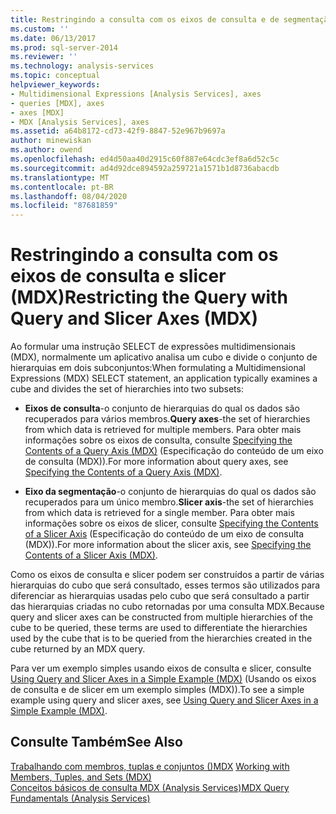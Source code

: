 ```yaml
---
title: Restringindo a consulta com os eixos de consulta e de segmentação (MDX) | Microsoft Docs
ms.custom: ''
ms.date: 06/13/2017
ms.prod: sql-server-2014
ms.reviewer: ''
ms.technology: analysis-services
ms.topic: conceptual
helpviewer_keywords:
- Multidimensional Expressions [Analysis Services], axes
- queries [MDX], axes
- axes [MDX]
- MDX [Analysis Services], axes
ms.assetid: a64b8172-cd73-42f9-8847-52e967b9697a
author: minewiskan
ms.author: owend
ms.openlocfilehash: ed4d50aa40d2915c60f887e64cdc3ef8a6d52c5c
ms.sourcegitcommit: ad4d92dce894592a259721a1571b1d8736abacdb
ms.translationtype: MT
ms.contentlocale: pt-BR
ms.lasthandoff: 08/04/2020
ms.locfileid: "87681859"
---
```

# <a name="restricting-the-query-with-query-and-slicer-axes-mdx"></a><span data-ttu-id="55b0f-102">Restringindo a consulta com os eixos de consulta e slicer (MDX)</span><span class="sxs-lookup"><span data-stu-id="55b0f-102">Restricting the Query with Query and Slicer Axes (MDX)</span></span>
  <span data-ttu-id="55b0f-103">Ao formular uma instrução SELECT de expressões multidimensionais (MDX), normalmente um aplicativo analisa um cubo e divide o conjunto de hierarquias em dois subconjuntos:</span><span class="sxs-lookup"><span data-stu-id="55b0f-103">When formulating a Multidimensional Expressions (MDX) SELECT statement, an application typically examines a cube and divides the set of hierarchies into two subsets:</span></span>  
  
-   <span data-ttu-id="55b0f-104">**Eixos de consulta**-o conjunto de hierarquias do qual os dados são recuperados para vários membros.</span><span class="sxs-lookup"><span data-stu-id="55b0f-104">**Query axes**-the set of hierarchies from which data is retrieved for multiple members.</span></span> <span data-ttu-id="55b0f-105">Para obter mais informações sobre os eixos de consulta, consulte [Specifying the Contents of a Query Axis &#40;MDX&#41;](mdx-query-and-slicer-axes-specify-the-contents-of-a-query-axis.md) (Especificação do conteúdo de um eixo de consulta &#40;MDX&#41;).</span><span class="sxs-lookup"><span data-stu-id="55b0f-105">For more information about query axes, see [Specifying the Contents of a Query Axis &#40;MDX&#41;](mdx-query-and-slicer-axes-specify-the-contents-of-a-query-axis.md).</span></span>  
  
-   <span data-ttu-id="55b0f-106">**Eixo da segmentação**-o conjunto de hierarquias do qual os dados são recuperados para um único membro.</span><span class="sxs-lookup"><span data-stu-id="55b0f-106">**Slicer axis**-the set of hierarchies from which data is retrieved for a single member.</span></span> <span data-ttu-id="55b0f-107">Para obter mais informações sobre os eixos de slicer, consulte [Specifying the Contents of a Slicer Axis](mdx-query-and-slicer-axes-specify-the-contents-of-a-slicer-axis.md) (Especificação do conteúdo de um eixo de consulta &#40;MDX&#41;).</span><span class="sxs-lookup"><span data-stu-id="55b0f-107">For more information about the slicer axis, see [Specifying the Contents of a Slicer Axis &#40;MDX&#41;](mdx-query-and-slicer-axes-specify-the-contents-of-a-slicer-axis.md).</span></span>  
  
 <span data-ttu-id="55b0f-108">Como os eixos de consulta e slicer podem ser construídos a partir de várias hierarquias do cubo que será consultado, esses termos são utilizados para diferenciar as hierarquias usadas pelo cubo que será consultado a partir das hierarquias criadas no cubo retornadas por uma consulta MDX.</span><span class="sxs-lookup"><span data-stu-id="55b0f-108">Because query and slicer axes can be constructed from multiple hierarchies of the cube to be queried, these terms are used to differentiate the hierarchies used by the cube that is to be queried from the hierarchies created in the cube returned by an MDX query.</span></span>  
  
 <span data-ttu-id="55b0f-109">Para ver um exemplo simples usando eixos de consulta e slicer, consulte [Using Query and Slicer Axes in a Simple Example &#40;MDX&#41;](mdx-query-and-slicer-axes-using-axes-in-a-simple-example.md) (Usando os eixos de consulta e de slicer em um exemplo simples &#40;MDX&#41;).</span><span class="sxs-lookup"><span data-stu-id="55b0f-109">To see a simple example using query and slicer axes, see [Using Query and Slicer Axes in a Simple Example &#40;MDX&#41;](mdx-query-and-slicer-axes-using-axes-in-a-simple-example.md).</span></span>  
  
## <a name="see-also"></a><span data-ttu-id="55b0f-110">Consulte Também</span><span class="sxs-lookup"><span data-stu-id="55b0f-110">See Also</span></span>  
 <span data-ttu-id="55b0f-111">[Trabalhando com membros, tuplas e conjuntos &#40;&#41;MDX](working-with-members-tuples-and-sets-mdx.md) </span><span class="sxs-lookup"><span data-stu-id="55b0f-111">[Working with Members, Tuples, and Sets &#40;MDX&#41;](working-with-members-tuples-and-sets-mdx.md) </span></span>  
 [<span data-ttu-id="55b0f-112">Conceitos básicos de consulta MDX &#40;Analysis Services&#41;</span><span class="sxs-lookup"><span data-stu-id="55b0f-112">MDX Query Fundamentals &#40;Analysis Services&#41;</span></span>](mdx-query-fundamentals-analysis-services.md)  
  
  
